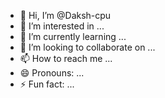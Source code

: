 - 👋 Hi, I’m @Daksh-cpu
- 👀 I’m interested in ...
- 🌱 I’m currently learning ...
- 💞️ I’m looking to collaborate on ...
- 📫 How to reach me ...
- 😄 Pronouns: ...
- ⚡ Fun fact: ...

<!---
Daksh-cpu/Daksh-cpu is a ✨ special ✨ repository because its `README.md` (this file) appears on your GitHub profile.
You can click the Preview link to take a look at your changes.
--->
